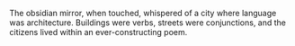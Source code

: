 The obsidian mirror, when touched, whispered of a city where language was architecture. Buildings were verbs, streets were conjunctions, and the citizens lived within an ever-constructing poem.
